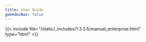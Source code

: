 ```yaml
---
title: User Guide
geekdocNav: false
---
```

{{< include file="/static/_includes/1.3.3.5/manual_enterprise.html" type="html" >}}